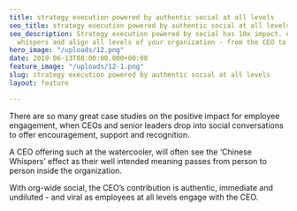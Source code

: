 ```yaml
---
title: strategy execution powered by authentic social at all levels
seo_title: strategy execution powered by authentic social at all levels
seo_description: Strategy execution powered by social has 10x impact. Avoid chinese
  whispers and align all levels of your organization - from the CEO to frontline employees.
hero_image: "/uploads/12.png"
date: 2019-06-13T08:00:00.000+00:00
feature_image: "/uploads/12-1.png"
slug: strategy execution powered by authentic social at all levels
layout: feature

---
```

There are so many great case studies on the positive impact for employee engagement, when CEOs and senior leaders drop into social conversations to offer encouragement, support and recognition.  

A CEO offering such at the watercooler, will often see the ‘Chinese Whispers’ effect as their well intended meaning passes from person to person inside the organization.

With org-wide social, the CEO’s contribution is authentic, immediate and undiluted - and viral as employees at all levels engage with the CEO.